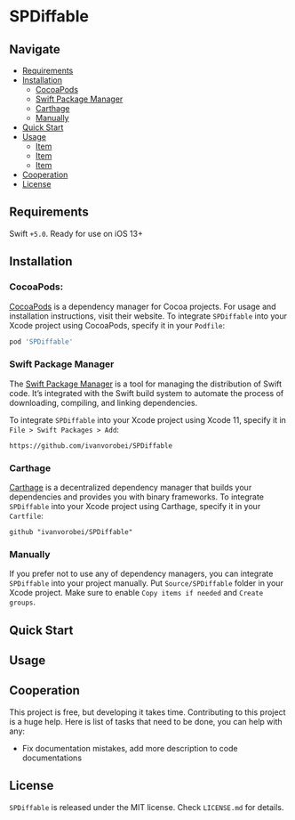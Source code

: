 # SPDiffable

## Navigate

- [Requirements](#requirements)
- [Installation](#installation)
    - [CocoaPods](#cocoapods)
    - [Swift Package Manager](#swift-package-manager)
    - [Carthage](#carthage)
    - [Manually](#manually)
- [Quick Start](#quick-start)
- [Usage](#usage)
    - [Item](#item)
    - [Item](#item)
    - [Item](#item)
- [Сooperation](#сooperation)
- [License](#license)

## Requirements

Swift `+5.0`. Ready for use on iOS 13+

## Installation

### CocoaPods:

[CocoaPods](https://cocoapods.org) is a dependency manager for Cocoa projects. For usage and installation instructions, visit their website. To integrate `SPDiffable` into your Xcode project using CocoaPods, specify it in your `Podfile`:

```ruby
pod 'SPDiffable'
```

### Swift Package Manager

The [Swift Package Manager](https://swift.org/package-manager/) is a tool for managing the distribution of Swift code. It’s integrated with the Swift build system to automate the process of downloading, compiling, and linking dependencies.

To integrate `SPDiffable` into your Xcode project using Xcode 11, specify it in `File > Swift Packages > Add`:

```ogdl
https://github.com/ivanvorobei/SPDiffable
```

### Carthage

[Carthage](https://github.com/Carthage/Carthage) is a decentralized dependency manager that builds your dependencies and provides you with binary frameworks. To integrate `SPDiffable` into your Xcode project using Carthage, specify it in your `Cartfile`:

```ogdl
github "ivanvorobei/SPDiffable"
```

### Manually

If you prefer not to use any of dependency managers, you can integrate `SPDiffable` into your project manually. Put `Source/SPDiffable` folder in your Xcode project. Make sure to enable `Copy items if needed` and `Create groups`.

## Quick Start

## Usage

## Сooperation

This project is free, but developing it takes time. Contributing to this project is a huge help. Here is list of tasks that need to be done, you can help with any:

- Fix documentation mistakes, add more description to code documentations

## License

`SPDiffable` is released under the MIT license. Check `LICENSE.md` for details.
